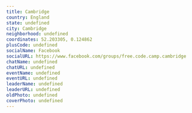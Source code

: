 ```yaml
---
title: Cambridge
country: England
state: undefined
city: Cambridge
neighborhood: undefined
coordinates: 52.203305, 0.124862
plusCode: undefined
socialName: Facebook
socialURL: https://www.facebook.com/groups/free.code.camp.cambridge
chatName: undefined
chatURL: undefined
eventName: undefined
eventURL: undefined
leaderName: undefined
leaderURL: undefined
oldPhoto: undefined
coverPhoto: undefined
---
```

